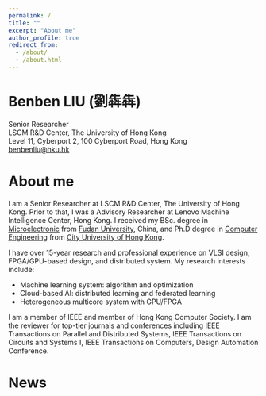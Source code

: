 ```yaml
---
permalink: /
title: ""
excerpt: "About me"
author_profile: true
redirect_from: 
  - /about/
  - /about.html
---
```


Benben LIU (劉犇犇)
======
Senior Researcher  
LSCM R&D Center, The University of Hong Kong  
Level 11, Cyberport 2, 100 Cyberport Road, Hong Kong  
benbenliu@hku.hk

About me
======
I am a Senior Researcher at LSCM R&D Center, The University of Hong Kong. Prior to that, I was a Advisory Researcher at Lenovo Machine Intelligence Center, Hong Kong. I received my BSc. degree in [Microelectronic](https://sme.fudan.edu.cn/) from [Fudan University](https://www.fudan.edu.cn/), China, and Ph.D degree in [Computer Engineering](https://www.ee.cityu.edu.hk/) from [City University of Hong Kong](https://www.cityu.edu.hk/).

I have over 15-year research and professional experience on VLSI design, FPGA/GPU-based design, and distributed system. My research interests include:
* Machine learning system: algorithm and optimization
* Cloud-based AI: distributed learning and federated learning
* Heterogeneous multicore system with GPU/FPGA

I am a member of IEEE and member of Hong Kong Computer Society. I am the reviewer for top-tier journals and conferences including IEEE Transactions on Parallel and Distributed Systems, IEEE Transactions on Circuits and Systems I, IEEE Transactions on Computers, Design Automation Conference.

News
======

<script type='text/javascript' id='clustrmaps' src='//cdn.clustrmaps.com/map_v2.js?cl=ffffff&w=300&t=tt&d=lg9LaVmT9snAOyg6GL3Oc6oKtd9tf-sthTlyclM3198'></script>
